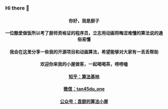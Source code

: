 ### Hi there 👋

<h4 align="center">你好，我是厨子</h4>
<h4 align="center">一位酷爱做饭所以考了厨师资格证的程序员，立志用动画将晦涩难懂的算法说的通俗易懂</h4>
<h4 align="center">我会在这里分享一些我的开源项目和动画算法，希望能够对大家有一丢丢帮助</h4>
<h4 align="center">欢迎你来我的小屋做客，一起喝喝茶，唠唠嗑</h4>
<h4 align="center"><a href = 'https://www.zhihu.com/people/suan-fa-ji-di'>知乎：算法基地</a></h4>
<h4 align="center"><a href = 'https://cdn.jsdelivr.net/gh/tan45du/tan45du.github.io@master/个人微信.15egrcgqd94w.jpg'>微信：tan45du_one</a></h4>
<h4 align="center"><a href = 'https://cdn.jsdelivr.net/gh/tan45du/photobed@master/微信图片_20210320152235.2c1f5hy6gmas.png'>公众号：袁厨的算法小屋</a></h4>















